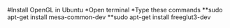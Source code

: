 #Install OpenGL in Ubuntu
*Open terminal
*Type these commands
**sudo apt-get install mesa-common-dev
**sudo apt-get install freeglut3-dev
